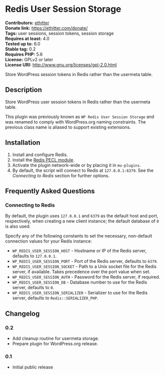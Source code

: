 # Redis User Session Storage #
**Contributors:** [ethitter](https://profiles.wordpress.org/ethitter/)  
**Donate link:** https://ethitter.com/donate/  
**Tags:** user sessions, session tokens, session storage  
**Requires at least:** 4.0  
**Tested up to:** 6.0  
**Stable tag:** 0.2  
**Requires PHP:** 5.6  
**License:** GPLv2 or later  
**License URI:** http://www.gnu.org/licenses/gpl-2.0.html  

Store WordPress session tokens in Redis rather than the usermeta table.

## Description ##

Store WordPress user session tokens in Redis rather than the usermeta table.

This plugin was previously known as `WP Redis User Session Storage` and was renamed to comply with WordPress.org naming constraints. The previous class name is aliased to support existing extensions.

## Installation ##

1. Install and configure Redis.
2. Install the [Redis PECL module](http://pecl.php.net/package/redis).
3. Activate the plugin network-wide or by placing it in `mu-plugins`.
4. By default, the script will connect to Redis at `127.0.0.1:6379`. See the *Connecting to Redis* section for further options.

## Frequently Asked Questions ##

### Connecting to Redis ###
By default, the plugin uses `127.0.0.1` and `6379` as the default host and port, respectively, when creating a new client instance; the default database of `0` is also used.

Specify any of the following constants to set the necessary, non-default connection values for your Redis instance:

* `WP_REDIS_USER_SESSION_HOST` - Hostname or IP of the Redis server, defaults to `127.0.0.1`.
* `WP_REDIS_USER_SESSION_PORT` - Port of the Redis server, defaults to `6379`.
* `WP_REDIS_USER_SESSION_SOCKET` - Path to a Unix socket file for the Redis server, if available. Takes precedence over the port value when set.
* `WP_REDIS_USER_SESSION_AUTH` - Password for the Redis server, if required.
* `WP_REDIS_USER_SESSION_DB` - Database number to use for the Redis server, defaults to `0`.
* `WP_REDIS_USER_SESSION_SERIALIZER` - Serializer to use for the Redis server, defaults to `Redis::SERIALIZER_PHP`.

## Changelog ##

### 0.2 ###
* Add cleanup routine for usermeta storage.
* Prepare plugin for WordPress.org release.

### 0.1 ###
* Initial public release
